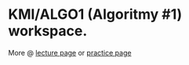 # **KMI/ALGO1 (Algoritmy #1) workspace.**  
More @ [lecture page](http://belohlavek.inf.upol.cz/vyuka/alm1-2021-22.html) or [practice page](https://apollo.inf.upol.cz/~urbanec/teaching/2021/algo1/algorithm-design-1.html)
